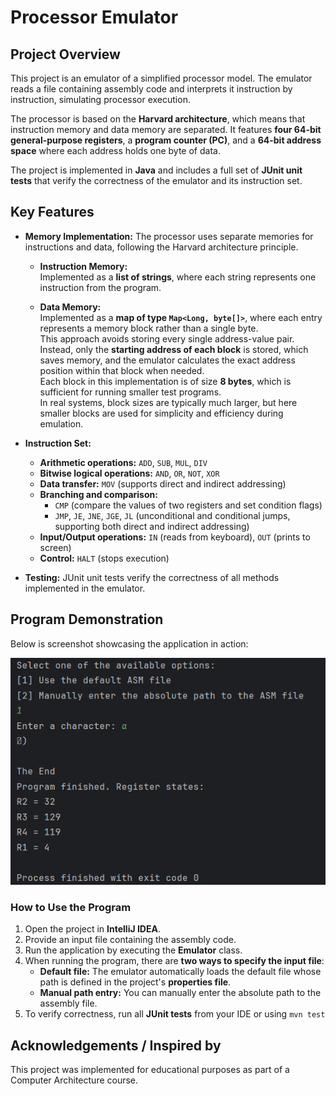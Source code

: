# Processor Emulator

## Project Overview

This project is an emulator of a simplified processor model. The emulator reads a file containing assembly code and interprets it instruction by instruction, simulating processor execution.

The processor is based on the **Harvard architecture**, which means that instruction memory and data memory are separated. It features **four 64-bit general-purpose registers**, a **program counter (PC)**, and a **64-bit address space** where each address holds one byte of data.

The project is implemented in **Java** and includes a full set of **JUnit unit tests** that verify the correctness of the emulator and its instruction set.

## Key Features

- **Memory Implementation:**
  The processor uses separate memories for instructions and data, following the Harvard architecture principle.

    - **Instruction Memory:**  
      Implemented as a **list of strings**, where each string represents one instruction from the program.

    - **Data Memory:**  
      Implemented as a **map of type `Map<Long, byte[]>`**, where each entry represents a memory block rather than a single byte.  
      This approach avoids storing every single address-value pair.  
      Instead, only the **starting address of each block** is stored, which saves memory, and the emulator calculates the exact address position within that block when needed.  
      Each block in this implementation is of size **8 bytes**, which is sufficient for running smaller test programs.  
      In real systems, block sizes are typically much larger, but here smaller blocks are used for simplicity and efficiency during emulation.

- **Instruction Set:**
    - **Arithmetic operations:** `ADD`, `SUB`, `MUL`, `DIV`
    - **Bitwise logical operations:** `AND`, `OR`, `NOT`, `XOR`
    - **Data transfer:** `MOV` (supports direct and indirect addressing)
    - **Branching and comparison:** 
      - `CMP` (compare the values of two registers and set condition flags) 
      - `JMP`, `JE`, `JNE`, `JGE`, `JL` (unconditional and conditional jumps,
        supporting both direct and indirect addressing)
    - **Input/Output operations:** `IN` (reads from keyboard), `OUT` (prints to screen)
    - **Control:** `HALT` (stops execution)

- **Testing:**
  JUnit unit tests verify the correctness of all methods implemented in the emulator.

## Program Demonstration

Below is screenshot showcasing the application in action:

![Application screenshot](screenshots/screenshot.PNG)

### How to Use the Program

1. Open the project in **IntelliJ IDEA**.
2. Provide an input file containing the assembly code.
3. Run the application by executing the **Emulator** class.
4. When running the program, there are **two ways to specify the input file**:
    - **Default file:** The emulator automatically loads the default file whose path is defined in the project's **properties file**.
    - **Manual path entry:** You can manually enter the absolute path to the assembly file.
5. To verify correctness, run all **JUnit tests** from your IDE or using `mvn test`

## Acknowledgements / Inspired by

This project was implemented for educational purposes as part of a Computer Architecture course.